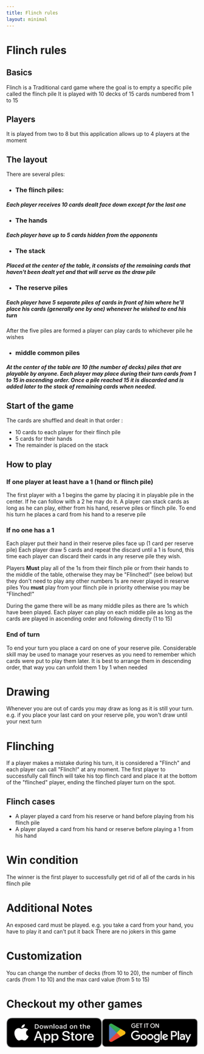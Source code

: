 ```yaml
---
title: Flinch rules
layout: minimal
---
```


# Flinch rules
## **Basics**
Flinch is a Traditional card game where the goal is to empty a specific pile called the flinch pile
It is played with 10 decks of 15 cards numbered from 1 to 15
	
## **Players**
It is played from two to 8 but this application allows up to 4 players at the moment

## **The layout**
There are several piles:
	
* ### **The flinch piles**: 
##### Each player receives 10 cards dealt face down except for the last one

* ### **The hands**
##### Each player have up to 5 cards hidden from the opponents

* ### **The stack**
##### Placed at the center of the table, it consists of the remaining cards that haven't been dealt yet and that will serve as the draw pile

* ### **The reserve piles**
##### Each player have 5 separate piles of cards in front of him where he'll place his cards (generally one by one) whenever he wished to end his turn
After the five piles are formed a player can play cards to whichever pile he wishes

* ### **middle common piles**
##### At the center of the table are 10 (the number of decks) piles that are playable by anyone. Each player may place during their turn cards from 1 to 15 in ascending order. Once a pile reached 15 it is discarded and is added later to the stack of remaining cards when needed.
		
## **Start of the game**
The cards are shuffled and dealt in that order : 
* 10 cards to each player for their flinch pile
* 5 cards for their hands
* The remainder is placed on the stack
	
## **How to play**
### **If one player at least have a 1 (hand or flinch pile)**
The first player with a 1 begins the game by placing it in playable pile in the center. 
If he can follow with a 2 he may do it.
A player can stack cards as long as he can play, either from his hand, reserve piles or flinch pile.
To end his turn he places a card from his hand to a reserve pile

### **If no one has a 1**
Each player put their hand in their reserve piles face up (1 card per reserve pile)
Each player draw 5 cards and repeat the discard until a 1 is found, this time each player can discard their cards in any reserve pile they wish.
	
Players **Must** play all of the 1s from their flinch pile or from their hands to the middle of the table, otherwise they may be "Flinched!"  (see below) but they don't need to play any other numbers
1s are never played in reserve piles
You **must** play from your flinch pile in priority otherwise you may be "Flinched!"
	
During the game there will be as many middle piles as there are 1s which have been played.
Each player can play on each middle pile as long as the cards are played in ascending order and following directly (1 to 15)

### **End of turn**
To end your turn you place a card on one of your reserve pile.
Considerable skill may be used to manage your reserves as you need to remember which cards were put to play them later.
It is best to arrange them in descending order, that way you can unfold them 1 by 1 when needed

# **Drawing**
Whenever you are out of cards you may draw as long as it is still your turn. 
e.g. if you place your last card on your reserve pile, you won't draw until your next turn

# **Flinching** 
If a player makes a mistake during his turn, it is considered a "Flinch" and each player can call "Flinch!" at any moment.
The first player to successfully call flinch will take his top flinch card and place it at the bottom of the "flinched" player, ending the flinched player turn on the spot.

## **Flinch cases**
* A player played a card from his reserve or hand before playing from his flinch pile
* A player played a card from his hand or reserve before playing a 1 from his hand

# **Win condition**
The winner is the first player to successfully get rid of all of the cards in his flinch pile

# **Additional Notes**
An exposed card must be played. e.g. you take a card from your hand, you have to play it and can't put it back
There are no jokers in this game

# **Customization**
You can change the number of decks (from 10 to 20), the number of flinch cards (from 1 to 10) and the max card value (from 5 to 15)

# **Checkout my other games**
[![My Apps](../../icons/PlayStoresIconsENG.png)](https://onelink.to/gkhhrc)

